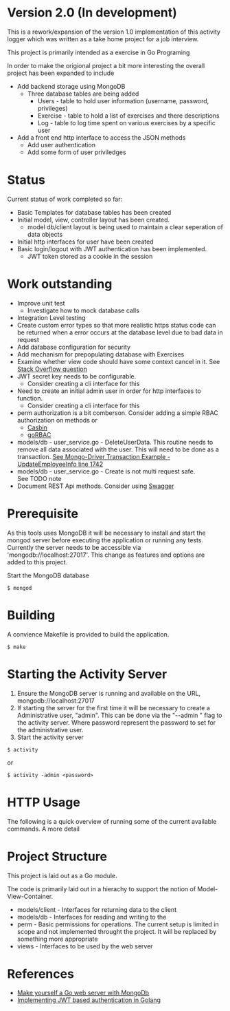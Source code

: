 
# Version 2.0 (In development)

This is a rework/expansion of the version 1.0 implementation of this activity logger which was written 
as a take home project for a job interview.

This project is primarily intended as a exercise in Go Programing

In order to make the origional project a bit more interesting the overall project has been expanded to include

* Add backend storage using MongoDB
    * Three database tables are being added
        * Users  - table to hold user information (username, password, privileges)
        * Exercise - table to hold a list of exercises and there descriptions
        * Log - table to log time spent on various exercises by a specific user
* Add a front end http interface to access the JSON methods
    * Add user authentication
    * Add some form of user priviledges

# Status

Current status of work completed so far:

* Basic Templates for database tables has been created
* Initial model, view, controller layout has been created.
    * model db/client layout is being used to maintain a clear seperation of data objects
* Initial http interfaces for user have been created
* Basic login/logout with JWT authentication has been implemented.
    * JWT token stored as a cookie in the session

# Work outstanding

* Improve unit test
    * Investigate how to mock database calls
* Integration Level testing
* Create custom error types so that more realistic https status code can be returned when a error occurs at the database level due to bad data in request
* Add database configuration for security
* Add mechanism for prepopulating database with Exercises
* Examine whether view code should have some context cancel in it. See [Stack Overflow question](https://stackoverflow.com/questions/47179024/how-to-check-if-a-request-was-cancelled)
* JWT secret key needs to be configurable.
    * Consider creating a cli interface for this
* Need to create an initial admin user in order for http interfaces to function.
    * Consider creating a cli interface for this
* perm authorization is a bit comberson. Consider adding a simple RBAC authorization on methods or 
    * [Casbin](https://github.com/casbin/casbin)
    * [goRBAC](https://github.com/mikespook/gorbac)
* models/db - user_service.go - DeleteUserData. This routine needs to remove all
   data associated with the user. This will need to be done as a transaction.
   [See Mongo-Driver Transaction Example - UpdateEmployeeInfo line 1742](https://github.com/mongodb/mongo-go-driver/blob/master/examples/documentation_examples/examples.go)
* models/db - user_service.go - Create is not multi request safe.  
See TODO note
* Document REST Api methods. Consider using [Swagger](https://towardsdatascience.com/setting-up-swagger-docs-for-golang-api-8d0442263641)

# Prerequisite

As this tools uses MongoDB it will be necessary to install and start the mongod server before executing the application or
running any tests. Currently the server needs to be accessible via 'mongodb://localhost:27017'. This change as
features and options are added to this project.

Start the MongoDB database
```
$ mongod
```

# Building

A convience Makefile is provided to build the application.

```
$ make
```


# Starting the Activity Server

1. Ensure the MongoDB server is running and available on the URL, mongodb://localhost:27017
2. If starting the server for the first time it will be necessary to create a Administrative user, "admin".  This
can be done via the "--admin <password>" flag to the activity server. Where password represent the password to
set for the administrative user.
3. Start the activity server


```
$ activity 
```

or 

```
$ activity -admin <password>
```

# HTTP Usage

The following is a quick overview of running some of the current available commands. A more detail 
# Project Structure

This project is laid out as a Go module. 

The code is primarily laid out in a hierachy to support the notion of Model-View-Container. 

* models/client - Interfaces for returning data to the client
* models/db - Interfaces for reading and writing to the
* perm - Basic permissions for operations. The current setup is limited in scope and not implemented
    throught the project. It will be replaced by something more appropriate
* views - Interfaces to be used by the web server


# References
* [Make yourself a Go web server with MongoDb](https://medium.com/hackernoon/make-yourself-a-go-web-server-with-mongodb-go-on-go-on-go-on-48f394f24e)
* [Implementing JWT based authentication in Golang](https://www.sohamkamani.com/blog/golang/2019-01-01-jwt-authentication/)

